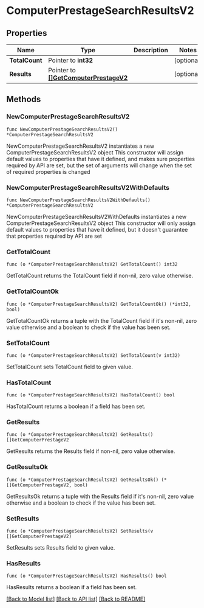 # ComputerPrestageSearchResultsV2

## Properties

Name | Type | Description | Notes
------------ | ------------- | ------------- | -------------
**TotalCount** | Pointer to **int32** |  | [optional] 
**Results** | Pointer to [**[]GetComputerPrestageV2**](GetComputerPrestageV2.md) |  | [optional] 

## Methods

### NewComputerPrestageSearchResultsV2

`func NewComputerPrestageSearchResultsV2() *ComputerPrestageSearchResultsV2`

NewComputerPrestageSearchResultsV2 instantiates a new ComputerPrestageSearchResultsV2 object
This constructor will assign default values to properties that have it defined,
and makes sure properties required by API are set, but the set of arguments
will change when the set of required properties is changed

### NewComputerPrestageSearchResultsV2WithDefaults

`func NewComputerPrestageSearchResultsV2WithDefaults() *ComputerPrestageSearchResultsV2`

NewComputerPrestageSearchResultsV2WithDefaults instantiates a new ComputerPrestageSearchResultsV2 object
This constructor will only assign default values to properties that have it defined,
but it doesn't guarantee that properties required by API are set

### GetTotalCount

`func (o *ComputerPrestageSearchResultsV2) GetTotalCount() int32`

GetTotalCount returns the TotalCount field if non-nil, zero value otherwise.

### GetTotalCountOk

`func (o *ComputerPrestageSearchResultsV2) GetTotalCountOk() (*int32, bool)`

GetTotalCountOk returns a tuple with the TotalCount field if it's non-nil, zero value otherwise
and a boolean to check if the value has been set.

### SetTotalCount

`func (o *ComputerPrestageSearchResultsV2) SetTotalCount(v int32)`

SetTotalCount sets TotalCount field to given value.

### HasTotalCount

`func (o *ComputerPrestageSearchResultsV2) HasTotalCount() bool`

HasTotalCount returns a boolean if a field has been set.

### GetResults

`func (o *ComputerPrestageSearchResultsV2) GetResults() []GetComputerPrestageV2`

GetResults returns the Results field if non-nil, zero value otherwise.

### GetResultsOk

`func (o *ComputerPrestageSearchResultsV2) GetResultsOk() (*[]GetComputerPrestageV2, bool)`

GetResultsOk returns a tuple with the Results field if it's non-nil, zero value otherwise
and a boolean to check if the value has been set.

### SetResults

`func (o *ComputerPrestageSearchResultsV2) SetResults(v []GetComputerPrestageV2)`

SetResults sets Results field to given value.

### HasResults

`func (o *ComputerPrestageSearchResultsV2) HasResults() bool`

HasResults returns a boolean if a field has been set.


[[Back to Model list]](../README.md#documentation-for-models) [[Back to API list]](../README.md#documentation-for-api-endpoints) [[Back to README]](../README.md)


